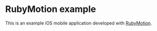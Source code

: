 RubyMotion example
==========================

This is an example iOS mobile application developed with [RubyMotion](http://www.rubymotion.com/).



